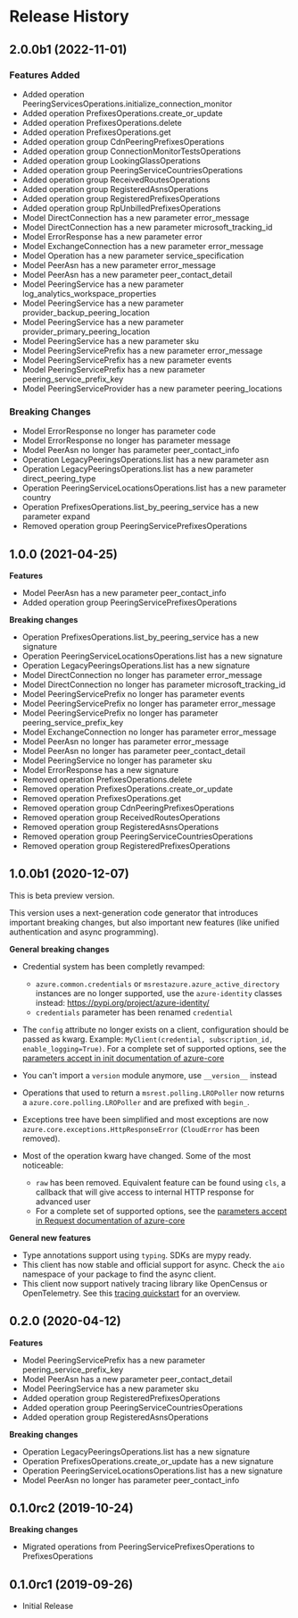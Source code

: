 # Release History

## 2.0.0b1 (2022-11-01)

### Features Added

  - Added operation PeeringServicesOperations.initialize_connection_monitor
  - Added operation PrefixesOperations.create_or_update
  - Added operation PrefixesOperations.delete
  - Added operation PrefixesOperations.get
  - Added operation group CdnPeeringPrefixesOperations
  - Added operation group ConnectionMonitorTestsOperations
  - Added operation group LookingGlassOperations
  - Added operation group PeeringServiceCountriesOperations
  - Added operation group ReceivedRoutesOperations
  - Added operation group RegisteredAsnsOperations
  - Added operation group RegisteredPrefixesOperations
  - Added operation group RpUnbilledPrefixesOperations
  - Model DirectConnection has a new parameter error_message
  - Model DirectConnection has a new parameter microsoft_tracking_id
  - Model ErrorResponse has a new parameter error
  - Model ExchangeConnection has a new parameter error_message
  - Model Operation has a new parameter service_specification
  - Model PeerAsn has a new parameter error_message
  - Model PeerAsn has a new parameter peer_contact_detail
  - Model PeeringService has a new parameter log_analytics_workspace_properties
  - Model PeeringService has a new parameter provider_backup_peering_location
  - Model PeeringService has a new parameter provider_primary_peering_location
  - Model PeeringService has a new parameter sku
  - Model PeeringServicePrefix has a new parameter error_message
  - Model PeeringServicePrefix has a new parameter events
  - Model PeeringServicePrefix has a new parameter peering_service_prefix_key
  - Model PeeringServiceProvider has a new parameter peering_locations

### Breaking Changes

  - Model ErrorResponse no longer has parameter code
  - Model ErrorResponse no longer has parameter message
  - Model PeerAsn no longer has parameter peer_contact_info
  - Operation LegacyPeeringsOperations.list has a new parameter asn
  - Operation LegacyPeeringsOperations.list has a new parameter direct_peering_type
  - Operation PeeringServiceLocationsOperations.list has a new parameter country
  - Operation PrefixesOperations.list_by_peering_service has a new parameter expand
  - Removed operation group PeeringServicePrefixesOperations

## 1.0.0 (2021-04-25)

**Features**

  - Model PeerAsn has a new parameter peer_contact_info
  - Added operation group PeeringServicePrefixesOperations

**Breaking changes**

  - Operation PrefixesOperations.list_by_peering_service has a new signature
  - Operation PeeringServiceLocationsOperations.list has a new signature
  - Operation LegacyPeeringsOperations.list has a new signature
  - Model DirectConnection no longer has parameter error_message
  - Model DirectConnection no longer has parameter microsoft_tracking_id
  - Model PeeringServicePrefix no longer has parameter events
  - Model PeeringServicePrefix no longer has parameter error_message
  - Model PeeringServicePrefix no longer has parameter peering_service_prefix_key
  - Model ExchangeConnection no longer has parameter error_message
  - Model PeerAsn no longer has parameter error_message
  - Model PeerAsn no longer has parameter peer_contact_detail
  - Model PeeringService no longer has parameter sku
  - Model ErrorResponse has a new signature
  - Removed operation PrefixesOperations.delete
  - Removed operation PrefixesOperations.create_or_update
  - Removed operation PrefixesOperations.get
  - Removed operation group CdnPeeringPrefixesOperations
  - Removed operation group ReceivedRoutesOperations
  - Removed operation group RegisteredAsnsOperations
  - Removed operation group PeeringServiceCountriesOperations
  - Removed operation group RegisteredPrefixesOperations

## 1.0.0b1 (2020-12-07)

This is beta preview version.

This version uses a next-generation code generator that introduces important breaking changes, but also important new features (like unified authentication and async programming).

**General breaking changes**

- Credential system has been completly revamped:

  - `azure.common.credentials` or `msrestazure.azure_active_directory` instances are no longer supported, use the `azure-identity` classes instead: https://pypi.org/project/azure-identity/
  - `credentials` parameter has been renamed `credential`

- The `config` attribute no longer exists on a client, configuration should be passed as kwarg. Example: `MyClient(credential, subscription_id, enable_logging=True)`. For a complete set of
  supported options, see the [parameters accept in init documentation of azure-core](https://github.com/Azure/azure-sdk-for-python/blob/main/sdk/core/azure-core/CLIENT_LIBRARY_DEVELOPER.md#available-policies)
- You can't import a `version` module anymore, use `__version__` instead
- Operations that used to return a `msrest.polling.LROPoller` now returns a `azure.core.polling.LROPoller` and are prefixed with `begin_`.
- Exceptions tree have been simplified and most exceptions are now `azure.core.exceptions.HttpResponseError` (`CloudError` has been removed).
- Most of the operation kwarg have changed. Some of the most noticeable:

  - `raw` has been removed. Equivalent feature can be found using `cls`, a callback that will give access to internal HTTP response for advanced user
  - For a complete set of
  supported options, see the [parameters accept in Request documentation of azure-core](https://github.com/Azure/azure-sdk-for-python/blob/main/sdk/core/azure-core/CLIENT_LIBRARY_DEVELOPER.md#available-policies)

**General new features**

- Type annotations support using `typing`. SDKs are mypy ready.
- This client has now stable and official support for async. Check the `aio` namespace of your package to find the async client.
- This client now support natively tracing library like OpenCensus or OpenTelemetry. See this [tracing quickstart](https://github.com/Azure/azure-sdk-for-python/tree/main/sdk/core/azure-core-tracing-opentelemetry) for an overview.

## 0.2.0 (2020-04-12)

**Features**

  - Model PeeringServicePrefix has a new parameter peering_service_prefix_key
  - Model PeerAsn has a new parameter peer_contact_detail
  - Model PeeringService has a new parameter sku
  - Added operation group RegisteredPrefixesOperations
  - Added operation group PeeringServiceCountriesOperations
  - Added operation group RegisteredAsnsOperations

**Breaking changes**

  - Operation LegacyPeeringsOperations.list has a new signature
  - Operation PrefixesOperations.create_or_update has a new signature
  - Operation PeeringServiceLocationsOperations.list has a new signature
  - Model PeerAsn no longer has parameter peer_contact_info

## 0.1.0rc2 (2019-10-24)

**Breaking changes**

  - Migrated operations from PeeringServicePrefixesOperations to
    PrefixesOperations

## 0.1.0rc1 (2019-09-26)

  - Initial Release
